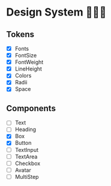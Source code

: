 # Design System 🧑🏻‍💻

## Tokens
- [x] Fonts
- [x] FontSize
- [x] FontWeight
- [x] LineHeight
- [x] Colors
- [x] Radii
- [x] Space

## Components
- [ ] Text
- [ ] Heading
- [x] Box
- [x] Button
- [ ] TextInput
- [ ] TextArea
- [ ] Checkbox
- [ ] Avatar
- [ ] MultiStep
